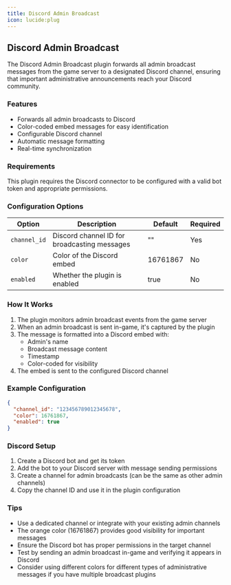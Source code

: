 ```yaml
---
title: Discord Admin Broadcast
icon: lucide:plug
---
```


## Discord Admin Broadcast

The Discord Admin Broadcast plugin forwards all admin broadcast messages from the game server to a designated Discord channel, ensuring that important administrative announcements reach your Discord community.

### Features

- Forwards all admin broadcasts to Discord
- Color-coded embed messages for easy identification
- Configurable Discord channel
- Automatic message formatting
- Real-time synchronization

### Requirements

This plugin requires the Discord connector to be configured with a valid bot token and appropriate permissions.

### Configuration Options

| Option | Description | Default | Required |
|--------|-------------|---------|----------|
| `channel_id` | Discord channel ID for broadcasting messages | "" | Yes |
| `color` | Color of the Discord embed | 16761867 | No |
| `enabled` | Whether the plugin is enabled | true | No |

### How It Works

1. The plugin monitors admin broadcast events from the game server
2. When an admin broadcast is sent in-game, it's captured by the plugin
3. The message is formatted into a Discord embed with:
   - Admin's name
   - Broadcast message content
   - Timestamp
   - Color-coded for visibility
4. The embed is sent to the configured Discord channel

### Example Configuration

```json
{
  "channel_id": "123456789012345678",
  "color": 16761867,
  "enabled": true
}
```

### Discord Setup

1. Create a Discord bot and get its token
2. Add the bot to your Discord server with message sending permissions
3. Create a channel for admin broadcasts (can be the same as other admin channels)
4. Copy the channel ID and use it in the plugin configuration

### Tips

- Use a dedicated channel or integrate with your existing admin channels
- The orange color (16761867) provides good visibility for important messages
- Ensure the Discord bot has proper permissions in the target channel
- Test by sending an admin broadcast in-game and verifying it appears in Discord
- Consider using different colors for different types of administrative messages if you have multiple broadcast plugins
